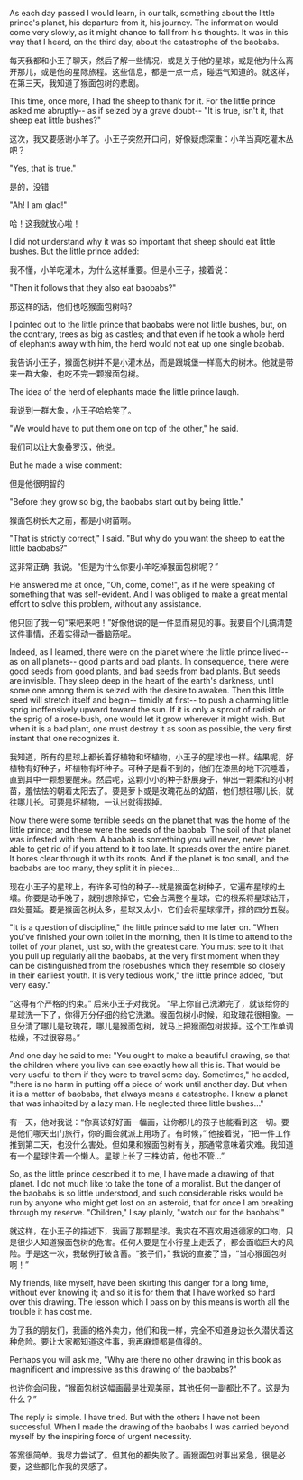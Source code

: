 
As each day passed I would learn, in our talk, something about the little prince's planet, his departure from it, his journey. The information would come very slowly, as it might chance to fall from his thoughts. It was in this way that I heard, on the third day, about the catastrophe of the baobabs.

每天我都和小王子聊天，然后了解一些情况，或是关于他的星球，或是他为什么离开那儿，或是他的星际旅程。这些信息，都是一点一点，碰运气知道的。就这样，在第三天，我知道了猴面包树的悲剧。

This time, once more, I had the sheep to thank for it. For the little prince asked me abruptly-- as if seized by a grave doubt-- "It is true, isn't it, that sheep eat little bushes?"

这次，我又要感谢小羊了。小王子突然开口问，好像疑虑深重：小羊当真吃灌木丛吧？

"Yes, that is true."

是的，没错

"Ah! I am glad!"

哈！这我就放心啦！

I did not understand why it was so important that sheep should eat little bushes. But the little prince added:

我不懂，小羊吃灌木，为什么这样重要。但是小王子，接着说：

"Then it follows that they also eat baobabs?"

那这样的话，他们也吃猴面包树吗?

I pointed out to the little prince that baobabs were not little bushes, but, on the contrary, trees as big as castles; and that even if he took a whole herd of elephants away with him, the herd would not eat up one single baobab.

我告诉小王子，猴面包树并不是小灌木丛，而是跟城堡一样高大的树木。他就是带来一群大象，也吃不完一颗猴面包树。

The idea of the herd of elephants made the little prince laugh.

我说到一群大象，小王子哈哈笑了。

"We would have to put them one on top of the other," he said.

我们可以让大象叠罗汉，他说。

But he made a wise comment:

但是他很明智的

"Before they grow so big, the baobabs start out by being little."

猴面包树长大之前，都是小树苗啊。

"That is strictly correct," I said. "But why do you want the sheep to eat the little baobabs?"

这非常正确. 我说。“但是为什么你要小羊吃掉猴面包树呢？”

He answered me at once, "Oh, come, come!", as if he were speaking of something that was self-evident. And I was obliged to make a great mental effort to solve this problem, without any assistance.

他只回了我一句“来吧来吧！”好像他说的是一件显而易见的事。我要自个儿搞清楚这件事情，还着实得动一番脑筋呢。

Indeed, as I learned, there were on the planet where the little prince lived-- as on all planets-- good plants and bad plants. In consequence, there were good seeds from good plants, and bad seeds from bad plants. But seeds are invisible. They sleep deep in the heart of the earth's darkness, until some one among them is seized with the desire to awaken. Then this little seed will stretch itself and begin-- timidly at first-- to push a charming little sprig inoffensively upward toward the sun. If it is only a sprout of radish or the sprig of a rose-bush, one would let it grow wherever it might wish. But when it is a bad plant, one must destroy it as soon as possible, the very first instant that one recognizes it.

我知道，所有的星球上都长着好植物和坏植物，小王子的星球也一样。结果呢，好植物有好种子，坏植物有坏种子。可种子是看不到的，他们在漆黑的地下沉睡着，直到其中一颗想要醒来。然后呢，这颗小小的种子舒展身子，伸出一颗柔和的小树苗，羞怯怯的朝着太阳去了。要是萝卜或是玫瑰花丛的幼苗，他们想往哪儿长，就往哪儿长。可要是坏植物，一认出就得拔掉。

Now there were some terrible seeds on the planet that was the home of the little prince; and these were the seeds of the baobab. The soil of that planet was infested with them. A baobab is something you will never, never be able to get rid of if you attend to it too late. It spreads over the entire planet. It bores clear through it with its roots. And if the planet is too small, and the baobabs are too many, they split it in pieces…

现在小王子的星球上，有许多可怕的种子--就是猴面包树种子，它遍布星球的土壤。你要是动手晚了，就别想除掉它，它会占满整个星球，它的根系将星球钻开，四处蔓延。要是猴面包树太多，星球又太小，它们会将星球撑开，撑的四分五裂。

"It is a question of discipline," the little prince said to me later on. "When you've finished your own toilet in the morning, then it is time to attend to the toilet of your planet, just so, with the greatest care. You must see to it that you pull up regularly all the baobabs, at the very first moment when they can be distinguished from the rosebushes which they resemble so closely in their earliest youth. It is very tedious work," the little prince added, "but very easy."

“这得有个严格的约束。” 后来小王子对我说。 “早上你自己洗漱完了，就该给你的星球洗一下了，你得万分仔细的给它洗漱。猴面包树小时候，和玫瑰花很相像。一旦分清了哪儿是玫瑰花，哪儿是猴面包树，就马上把猴面包树拔掉。这个工作单调枯燥，不过很容易。”

And one day he said to me: "You ought to make a beautiful drawing, so that the children where you live can see exactly how all this is. That would be very useful to them if they were to travel some day. Sometimes," he added, "there is no harm in putting off a piece of work until another day. But when it is a matter of baobabs, that always means a catastrophe. I knew a planet that was inhabited by a lazy man. He neglected three little bushes…"

有一天，他对我说：“你真该好好画一幅画，让你那儿的孩子也能看到这一切。要是他们哪天出门旅行，你的画会就派上用场了。有时候，” 他接着说，“把一件工作推到第二天，也没什么害处。但如果和猴面包树有关，那通常意味着灾难。我知道有一个星球住着一个懒人。星球上长了三株幼苗，他也不管...”

So, as the little prince described it to me, I have made a drawing of that planet. I do not much like to take the tone of a moralist. But the danger of the baobabs is so little understood, and such considerable risks would be run by anyone who might get lost on an asteroid, that for once I am breaking through my reserve. "Children," I say plainly, "watch out for the baobabs!"

就这样，在小王子的描述下，我画了那颗星球。我实在不喜欢用道德家的口吻，只是很少人知道猴面包树的危害。任何人要是在小行星上走丢了，都会面临巨大的风险。于是这一次，我破例打破含蓄。“孩子们，” 我说的直接了当，“当心猴面包树啊！”

My friends, like myself, have been skirting this danger for a long time, without ever knowing it; and so it is for them that I have worked so hard over this drawing. The lesson which I pass on by this means is worth all the trouble it has cost me.

 为了我的朋友们，我画的格外卖力，他们和我一样，完全不知道身边长久潜伏着这种危险。要让大家都知道这件事，我再麻烦都是值得的。


Perhaps you will ask me, "Why are there no other drawing in this book as magnificent and impressive as this drawing of the baobabs?"

也许你会问我，“猴面包树这幅画最是壮观美丽，其他任何一副都比不了。这是为什么？”

The reply is simple. I have tried. But with the others I have not been successful. When I made the drawing of the baobabs I was carried beyond myself by the inspiring force of urgent necessity.

答案很简单。我尽力尝试了。但其他的都失败了。画猴面包树事出紧急，很是必要，这些都化作我的灵感了。
